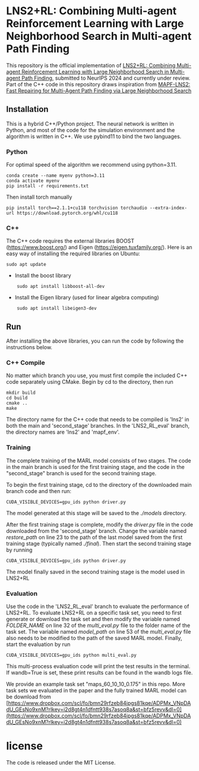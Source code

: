 # LNS2+RL: Combining Multi-agent Reinforcement Learning with Large Neighborhood Search in Multi-agent Path Finding
This repository is the official implementation of [LNS2+RL: Combining Multi-agent Reinforcement Learning with Large Neighborhood Search in Multi-agent Path Finding](), submitted to NeurIPS 2024 and currently under review. 
Part of the C++ code in this repository draws inspiration from [MAPF-LNS2: Fast Repairing for Multi-Agent Path Finding via Large Neighborhood Search](https://github.com/Jiaoyang-Li/MAPF-LNS2)


## Installation
This is a hybrid C++/Python project. 
The neural network is written in Python, and most of the code for the simulation environment and the algorithm is written in C++.
We use pybind11 to bind the two languages.

### Python 
For optimal speed of the algorithm we recommend using python=3.11.

```
conda create --name myenv python=3.11
conda activate myenv
pip install -r requirements.txt
```
Then install torch manually 
```
pip install torch==2.1.1+cu118 torchvision torchaudio --extra-index-url https://download.pytorch.org/whl/cu118
```

### C++
The C++ code requires the external libraries BOOST (https://www.boost.org/) and Eigen (https://eigen.tuxfamily.org/). 
Here is an easy way of installing the required libraries on Ubuntu:
```
sudo apt update
```
   * Install the boost library
```
    sudo apt install libboost-all-dev
```
   * Install the Eigen library (used for linear algebra computing)
```
    sudo apt install libeigen3-dev
```

## Run
After installing the above libraries, you can run the code by following the instructions below.

### C++ Compile
No matter which branch you use, you must first compile the included C++ code separately using CMake. 
Begin by cd to the directory, then run

```
mkdir build
cd build
cmake ..
make 
```
The directory name for the C++ code that needs to be compiled is 'lns2' in both the main and 'second\_stage' branches. 
In the 'LNS2\_RL\_eval' branch, the directory names are 'lns2' and 'mapf_env'.

### Training
The complete training of the MARL model consists of two stages.
The code in the main branch is used for the first training stage, and the code in the "second\_stage" branch is used for the second training stage.

To begin the first training stage, cd to the directory of the downloaded main branch code and then run:
```
CUDA_VISIBLE_DEVICES=gpu_ids python driver.py
```
The model generated at this stage will be saved to the *./models* directory.

After the first training stage is complete, modify the *driver.py* file in the code downloaded from the 'second\_stage' branch. 
Change the variable named *restore_path* on line 23 to the path of the last model saved from the first training stage (typically named *./final*).
Then start the second training stage by running

```
CUDA_VISIBLE_DEVICES=gpu_ids python driver.py
```
The model finally saved in the second training stage is the model used in LNS2+RL

### Evaluation
Use the code in the 'LNS2\_RL\_eval' branch to evaluate the performance of LNS2+RL.
To evaluate LNS2+RL on a specific task set, you need to first generate or download the task set and then modify the variable named *FOLDER\_NAME* on line 32 of the *multi\_eval.py* file to the folder name of the task set.
The variable named *model\_path* on line 53 of the *multi\_eval.py* file also needs to be modified to the path of the saved MARL model.
Finally, start the evaluation by run 
```
CUDA_VISIBLE_DEVICES=gpu_ids python multi_eval.py
```
This multi-process evaluation code will print the test results in the terminal.
If wandb=True is set, these print results can be found in the wandb logs file.

We provide an example task set "maps_60_10_10_0.175" in this repo.
More task sets we evaluated in the paper and the fully trained MARL model can be download from [https://www.dropbox.com/scl/fo/bmn29rfzeb84ipgs81kqe/ADPMx_VNpDAdU_GEsNo9xnM?rlkey=i2d8gt4n1dfntt938s7asoq8a&st=bfz5revv&dl=0](https://www.dropbox.com/scl/fo/bmn29rfzeb84ipgs81kqe/ADPMx_VNpDAdU_GEsNo9xnM?rlkey=i2d8gt4n1dfntt938s7asoq8a&st=bfz5revv&dl=0)


# license 
The code is released under the MIT License.
